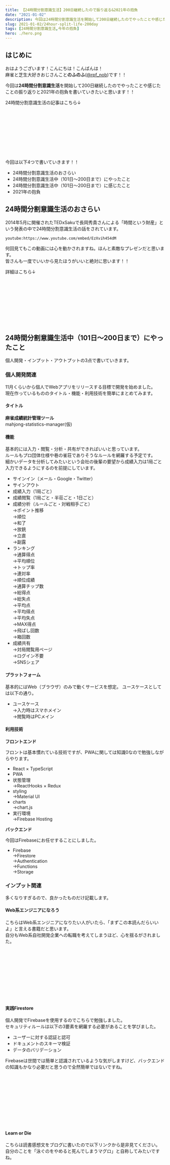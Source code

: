 ```yaml
---
title: 【24時間分割意識生活】200日継続したので振り返る&2021年の抱負
date: "2021-01-02"
description: 今回は24時間分割意識生活を開始して200日継続したのでやったことや感じたことの振り返りと2021年の抱負を書いていきたいと思います！！
slug: 2021-01-02/24hour-split-life-200day
tags: [24時間分割意識生活,今年の抱負]
hero: ./hero.png
---
```


## はじめに 

おはようございます！こんにちは！こんばんは！<br>
麻雀と芝生大好きおじさんこと**のふのふ**([@rpf_nob](https://twitter.com/rpf_nob))です！！

今回は**24時間分割意識生活**を開始して200日継続したのでやったことや感じたことの振り返りと2021年の抱負を書いていきたいと思います！！

24時間分割意識生活の記事はこちら↓

<div class="iframely-embed"><div class="iframely-responsive" style="height: 140px; padding-bottom: 0;"><a href="https://rpf-noblog.com/tags/24-%25E6%2599%2582%25E9%2596%2593%25E5%2588%2586%25E5%2589%25B2%25E6%2584%258F%25E8%25AD%2598%25E7%2594%259F%25E6%25B4%25BB/" data-iframely-url="//cdn.iframe.ly/aoWazWg"></a></div></div>


今回は以下4つで書いていきます！！

* 24時間分割意識生活のおさらい
* 24時間分割意識生活中（101日～200日まで）にやったこと
* 24時間分割意識生活中（101日～200日まで）に感じたこと
* 2021年の抱負

## 24時間分割意識生活のおさらい

2014年5月に開催されたTEDxSakuで長岡秀貴さんによる「時間という財産」という発表の中で24時間分割意識生活の話をされています。

`youtube:https://www.youtube.com/embed/EzXvih454dM`


何回見てもこの動画には心を動かされますね。ほんと素敵なプレゼンだと思います。  
皆さんも一度でいいから見たほうがいいと絶対に思います！！

詳細はこちら↓

<div class="iframely-embed"><div class="iframely-responsive" style="height: 140px; padding-bottom: 0;"><a href="https://rpf-noblog.com/2020-06-11/24hour-split-life-start/" data-iframely-url="//cdn.iframe.ly/BULtMcj?iframe=card-small"></a></div></div>


## 24時間分割意識生活中（101日～200日まで）にやったこと

個人開発・インプット・アウトプットの3点で書いていきます。

### 個人開発関連

11月くらいから個人でWebアプリをリリースする目標で開発を始めました。  
現在作っているもののタイトル・機能・利用技術を簡単にまとめてみます。

#### タイトル

**麻雀成績統計管理ツール**  
mahjong-statistics-manager(仮)

#### 機能

基本的には入力・閲覧・分析・共有ができればいいと思っています。  
ルールもプロ団体仕様や巷の雀荘でありそうなルールを網羅する予定です。  
細かいデータを分析してみたいという会社の後輩の要望から成績入力は1局ごと入力できるようにするのを前提にしています。

- サインイン（メール・Google・Twitter）
- サインアウト
- 成績入力（1局ごと）
- 成績閲覧（1局ごと・半荘ごと・1日ごと）
- 成績分析（ルールごと・対戦相手ごと）  
→ポイント推移  
→順位  
→和了  
→放銃  
→立直  
→副露  
- ランキング  
→通算得点  
→平均順位  
→トップ率  
→連対率    
→順位成績  
→通算チップ数  
→総得点  
→総失点  
→平均点  
→平均得点  
→平均失点  
→MAX得点  
→飛ばし回数  
→箱回数  
- 成績共有  
→対局閲覧用ページ  
→ログイン不要  
→SNSシェア

#### プラットフォーム

基本的にはWeb（ブラウザ）のみで動くサービスを想定。
ユースケースとしては以下の通り。

- ユースケース  
→入力時はスマホメイン  
→閲覧時はPCメイン

#### 利用技術

**フロントエンド**

フロントは基本慣れている技術ですが、PWAに関しては知識0なので勉強しながらやります。

- React × TypeScript
- PWA
- 状態管理  
→ReactHooks × Redux
- styling  
→Material UI
- charts  
→chart.js
- 実行環境  
→Firebase Hosting

**バックエンド**

今回はFirebaseにお任せすることにしました。

- Firebase    
→Firestore  
→Authentication  
→Functions  
→Storage

### インプット関連

多くなりすぎるので、良かったものだけ記載します。  

#### Web系エンジニアになろう

こちらはWeb系エンジニアになりたい人がいたら、「まずこの本読んだらいいよ」と言える書籍だと思います。  
自分もWeb系自社開発企業への転職を考えてしまうほど、心を揺るがされました。

<div class="iframely-embed"><div class="iframely-responsive" style="height: 140px; padding-bottom: 0;"><a href="https://www.amazon.co.jp/dp/4408339334" data-iframely-url="//cdn.iframe.ly/T3INcld?iframe=card-small"></a></div></div>

<br>

#### 実践Firestore

個人開発でFirebaseを使用するのでこちらで勉強しました。  
セキュリティルールは以下の3要素を網羅する必要があることを学びました。  

* ユーザーに対する認証と認可
* ドキュメントのスキーマ検証
* データのバリデーション

Firebaseは世間では簡単と認識されているような気がしますけど、バックエンドの知識もかなり必要だと思うので全然簡単ではないですね。

<div class="iframely-embed"><div class="iframely-responsive" style="height: 140px; padding-bottom: 0;"><a href="https://www.amazon.co.jp/dp/B0851BGDQG" data-iframely-url="//cdn.iframe.ly/bnbLCto?iframe=card-small"></a></div></div>

<br>

#### Learn or Die

こちらは読書感想文をブログに書いたので以下リンクから是非見てください。  
自分のことを「泳ぐのをやめると死んでしまうマグロ」と自称してみたいですね。

<div class="iframely-embed"><div class="iframely-responsive" style="height: 140px; padding-bottom: 0;"><a href="https://www.amazon.co.jp/dp/B085SZLB2Q" data-iframely-url="//cdn.iframe.ly/EiNdQcH?iframe=card-small"></a></div></div>

<br>

<div class="iframely-embed"><div class="iframely-responsive" style="height: 140px; padding-bottom: 0;"><a href="https://rpf-noblog.com/2020-11-08/reading-learn-or-die/" data-iframely-url="//cdn.iframe.ly/qpjUQwG?iframe=card-small"></a></div>

<br>
<br>

#### モダンJavaSciptの基礎から始める挫折しないためのReact入門

ReactとTypeScriptを用いて仕事を既にしていますが、素のJavaScriptでアプリを作ることなくReactを始めてしまったので、素のJavaScriptでのコードの書き方とReactでのコードの書き方の比較ができて勉強になりましたし、改めてReactが書きやすさや保守性など様々な面で優れているか再認識できました。

<div class="iframely-embed"><div class="iframely-responsive" style="height: 140px; padding-bottom: 0;"><a href="https://www.udemy.com/course/modern_javascipt_react_beginner/" data-iframely-url="//cdn.iframe.ly/oelojqC?iframe=card-small"></a></div></div>

<br>

#### Reactソフトウェアテスト(Hooks+ReduxToolKit時代のモダンテスト手法)

React公式で推奨されているJestとReact Testing Libraryを用いたユニットテストの方法を学べます。HooksとReduxToolKitを用いたアプリケーションのテストの方法ですが、ReduxToolKitを使っていないReduxアプリでも同じようにテストできるので、おススメかと思います。

<div class="iframely-embed"><div class="iframely-responsive" style="height: 140px; padding-bottom: 0;"><a href="https://www.udemy.com/course/reacthooksreduxtoolkit/" data-iframely-url="//cdn.iframe.ly/zaC20XE?iframe=card-small"></a></div></div>

<br>

#### 【はむ式】フロントエンドエンジニアのためのGraphQL with React 入門

こちらはまだ途中ですが、GraphQLもしっかり学びたいと思っています。  

<div class="iframely-embed"><div class="iframely-responsive" style="height: 140px; padding-bottom: 0;"><a href="https://www.udemy.com/course/graphql-with-react/" data-iframely-url="//cdn.iframe.ly/xPLVvTM?iframe=card-small"></a></div></div>

<br>

### アウトプット関連

ブログ・Zenn等に以下執筆しました。最近は個人開発をメインでしていてあまりアウトプットできていないのでもっとブログ・Zenn・Qiitaでアウトプットしないとなと思っています。

うーん、やっぱインプットとアウトプットの比率がまだインプットよりだな・・・

* use-httpを使ってみた記事
* Learn or Dieの読書感想文

<div class="iframely-embed"><div class="iframely-responsive" style="height: 140px; padding-bottom: 0;"><a href="https://zenn.dev/rpf_nob/articles/api-call-use-http" data-iframely-url="//cdn.iframe.ly/J4tqooI?iframe=card-small"></a></div></div>

<br>

<div class="iframely-embed"><div class="iframely-responsive" style="height: 140px; padding-bottom: 0;"><a href="https://rpf-noblog.com/2020-11-08/reading-learn-or-die/" data-iframely-url="//cdn.iframe.ly/qpjUQwG?iframe=card-small"></a></div>

## 24時間分割意識生活中（101日～200日まで）に感じたこと

### 冬の早起き辛い

冬に差し掛かって辛かったのがやはり布団から出ることでした。  
布団の中の暖かさと暖房がまだついていない部屋を比較すると布団から出れないですよね・・・。

暖房をタイマーで5時にセットすることで対策しましたが、6時まで布団から出られないこともしばしばあったので、もっと対策しないといけないかなと思っています。

### 残業しないように頑張る

毎回書いてますが、明確にスケジュールを立てると残業しないように、考えて効率的に仕事するようになります。

何回か残業していますが、本当にどうしようもない場合のみになっていますし、この生活を始める前よりは格段に減っていると思います。

生産性も高くなるし、自分のやりたいことをやる時間も作れるし、本当にいいことずくめです。

## 2021年の抱負

最後に今年やりたいことを羅列していきます。

### 個人開発アプリをリリースする  

現在開発中のものは**1月中**には会社の後輩に見せられるレベルでリリースする。  

また、やっぱり個人開発で一発当てたいとは思っているので、常にアイデアをストックしておく癖も付けたい。会社レベルでは充分な収益化が難しいものでも、個人開発レベルでは充分なレベルの収益化ができるものは結構ありそうですしね。まさに数打ちゃ当たる作戦を実行したい。

### ブログorZennorQiitaを週2・3本は書く  

質も重要ですけどまず量を増やして**記事を書くことに慣れる・当たり前の習慣**にしたい。

また、収益も出したいのでPVを増やすためにどうするか考えたり、アフィリエイトだったり、いろいろ研究します。

### web開発技術面  

**Next.js、AWS**を中心に学んでいきたいですが、おそらく新しいものや人気になったものを臨機応変に勉強していくと思います。  

### 英語を勉強する  

**エンジニアには英語**がやはり必須なので、DMM英会話の受講とか考えています。公式ドキュメントのような一次情報を英語で読めたり、UdemyとかYouTubeで英語のめっちゃ良さそうな動画がたくさんあるので絶対に役に立つと思っています。

### 転職を検討する  

Web系自社開発企業に憧れを持ってはいるものの、家族や住宅ローンのことを考えるとリスクもあるのでじっくり考える。動き出してみて良さそうな話があればというスタンスでもいいかなと思っている。（甘いかな・・・？）

### その他

つみたてNISAを始める予定。  
企業型の確定拠出年金やってますけど、それ以外の積み立ての仕組みとしてつみたてNISAを利用したい。

娘の教育費や家の修繕費などの積み立て必須のもの以外の積み立てが少ないので、もっと支出を見直していって積み立てできればと思う。

## まとめ

今回は24時間分割意識生活を開始して200日継続した振り返りと2021年の抱負を書きました。

**個人開発とブログなどのアウトプット**をメインにしっかりやっていって、会社に依存しすぎないような人間になっていきたいと考えています。

## 最後に

みなさんも**24時間分割意識生活**を始めてみませんか？？

朝活をするだけでもいいと思うので、まずは朝活だけでもどうでしょうか？？？

<br>
<br>

最後まで見ていただきありがとうございました！！！！！  
この記事が良かったと思ったらSHAREしていただけると泣いて喜びます🤣